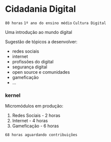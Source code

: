 # Cidadania Digital

`80 horas` `1º ano do ensino médio` `Cultura Digital`

Uma introdução ao mundo digital

Sugestão de tópicos a desenvolver:

* redes sociais
* internet
* profissões do digital
* segurança digital
* open source e comunidades
* gameficação
* ...


### kernel

Micromódulos em produção:

1. Redes Sociais - 2 horas
2. Internet - 4 horas
3. Gameficação - 6 horas

`68 horas aguardando contribuições`
